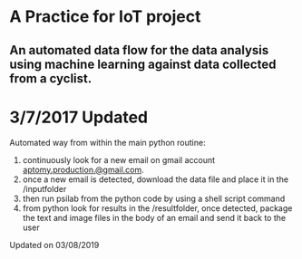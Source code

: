 # A Practice for IoT project 
## An automated data flow for the data analysis using machine learning against data collected from a cyclist.

# 3/7/2017 Updated

Automated way from within the main python routine:

1) continuously look for a new email on gmail account aptomy.production.@gmail.com.
2) once a new email is detected, download the data file and place it in the /inputfolder
3) then run psilab from the python code by using a shell script command
4) from python look for results in the /resultfolder, once detected, package the text and image files in the body of an email and send it back to the user

Updated on 03/08/2019



 

